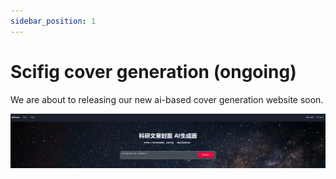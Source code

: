```yaml
---
sidebar_position: 1
---
```


# Scifig cover generation (ongoing)

We are about to releasing our new ai-based cover generation website soon.

![extract-color](../../static/img/scicover.png)

